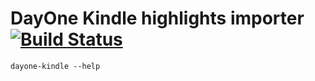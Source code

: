 # DayOne Kindle highlights importer [![Build Status](https://travis-ci.org/TimPetricola/dayone-kindle.svg)](https://travis-ci.org/TimPetricola/dayone-kindle)

```
dayone-kindle --help
```
